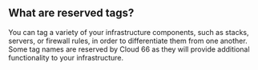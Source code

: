 <!-- post: -->


## What are reserved tags?

You can tag a variety of your infrastructure components, such as stacks, servers, or firewall rules, in order to differentiate them from one another. Some tag names are reserved by Cloud 66 as they will provide additional functionality to your infrastructure.

